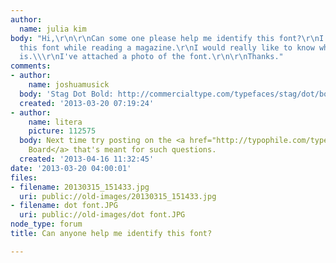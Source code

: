 ```yaml
---
author:
  name: julia kim
body: "Hi,\r\n\r\nCan some one please help me identify this font?\r\nI came across
  this font while reading a magazine.\r\nI would really like to know what font it
  is.\\\r\nI've attached a photo of the font.\r\n\r\nThanks."
comments:
- author:
    name: joshuamusick
  body: 'Stag Dot Bold: http://commercialtype.com/typefaces/stag/dot/bold'
  created: '2013-03-20 07:19:24'
- author:
    name: litera
    picture: 112575
  body: Next time try posting on the <a href="http://typophile.com/typeid">Type ID
    Board</a> that's meant for such questions.
  created: '2013-04-16 11:32:45'
date: '2013-03-20 04:00:01'
files:
- filename: 20130315_151433.jpg
  uri: public://old-images/20130315_151433.jpg
- filename: dot font.JPG
  uri: public://old-images/dot font.JPG
node_type: forum
title: Can anyone help me identify this font?

---
```

